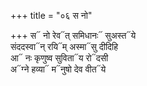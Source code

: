+++
title = "०६ स नो"

+++
स᳓ नो रेव᳓त् समिधानः᳓ सुअस्त᳓ये  
संददस्वा᳓न् रयि᳓म् अस्मा᳓सु दीदिहि  
आ᳓ नः कृणुष्व सुविता᳓य रो᳓दसी  
अ᳓ग्ने हव्या᳓ म᳓नुषो देव वीत᳓ये